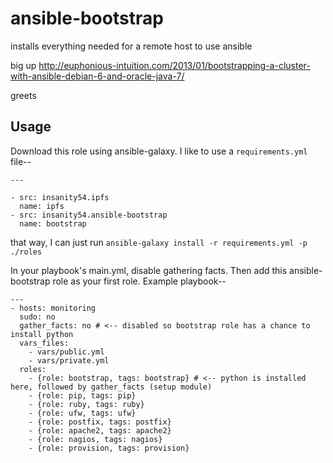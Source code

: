 # ansible-bootstrap

installs everything needed for a remote host to use ansible

big up http://euphonious-intuition.com/2013/01/bootstrapping-a-cluster-with-ansible-debian-6-and-oracle-java-7/

greets


## Usage

Download this role using ansible-galaxy. I like to use a `requirements.yml` file--

```
---

- src: insanity54.ipfs
  name: ipfs
- src: insanity54.ansible-bootstrap
  name: bootstrap
```

that way, I can just run `ansible-galaxy install -r requirements.yml -p ./roles`


In your playbook's main.yml, disable gathering facts. Then add this ansible-bootstrap role as your first role. Example playbook--

```
---
- hosts: monitoring
  sudo: no
  gather_facts: no # <-- disabled so bootstrap role has a chance to install python
  vars_files:
    - vars/public.yml
    - vars/private.yml
  roles:
    - {role: bootstrap, tags: bootstrap} # <-- python is installed here, followed by gather_facts (setup module)
    - {role: pip, tags: pip}
    - {role: ruby, tags: ruby}
    - {role: ufw, tags: ufw}
    - {role: postfix, tags: postfix}
    - {role: apache2, tags: apache2}
    - {role: nagios, tags: nagios}
    - {role: provision, tags: provision}
```
